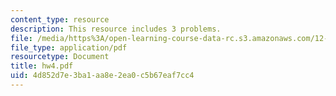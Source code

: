 ```yaml
---
content_type: resource
description: This resource includes 3 problems.
file: /media/https%3A/open-learning-course-data-rc.s3.amazonaws.com/12-201-essentials-of-geophysics-fall-2004/4d852d7e3ba1aa8e2ea0c5b67eaf7cc4_hw4.pdf
file_type: application/pdf
resourcetype: Document
title: hw4.pdf
uid: 4d852d7e-3ba1-aa8e-2ea0-c5b67eaf7cc4
---
```

